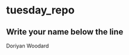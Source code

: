 # tuesday_repo

Write your name below the line
--------------------------------------------------------------------------

Doriyan Woodard
